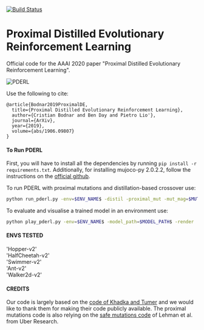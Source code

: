 [![Build Status](https://travis-ci.com/crisbodnar/pderl.svg?branch=master)](https://travis-ci.com/crisbodnar/pderl)

# Proximal Distilled Evolutionary Reinforcement Learning

Official code for the AAAI 2020 paper "Proximal Distilled Evolutionary Reinforcement Learning". 

![PDERL](figures/pderl_gif.gif) 

Use the following to cite:

```
@article{Bodnar2019ProximalDE,
  title={Proximal Distilled Evolutionary Reinforcement Learning},
  author={Cristian Bodnar and Ben Day and Pietro Lio'},
  journal={ArXiv},
  year={2019},
  volume={abs/1906.09807}
}
```

#### To Run PDERL #### 

First, you will have to install all the dependencies by running ```pip install -r requirements.txt```.
Additionally, for installing mujoco-py 2.0.2.2, follow the instructions on the [official github](https://github.com/openai/mujoco-py). 

To run PDERL with proximal mutations and distillation-based crossover use:

```bash
python run_pderl.py -env=$ENV_NAME$ -distil -proximal_mut -mut_mag=$MUT_MAG$ -logdir=$LOG_DIR$
```

To evaluate and visualise a trained model in an environment use:

```bash
python play_pderl.py -env=$ENV_NAME$ -model_path=$MODEL_PATH$ -render 
```

#### ENVS TESTED #### 

'Hopper-v2' \
'HalfCheetah-v2' \
'Swimmer-v2' \
'Ant-v2' \
'Walker2d-v2' 

#### CREDITS ####

Our code is largely based on the [code of Khadka and Tumer](https://github.com/ShawK91/erl_paper_nips18) and we would 
like to thank them for making their code publicly available. The proximal mutations code is also relying on 
the [safe mutations code](https://github.com/uber-research/safemutations) of Lehman et al. from Uber Research.
